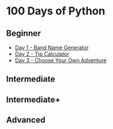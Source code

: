 <h1>100 Days of Python</h1>

<h2>Beginner</h2>

- [Day 1 - Band Name Generator](https://github.com/quinnanderson1/100DaysofPython/blob/main/Day1/Day1.md)
- [Day 2 - Tip Calculator](https://github.com/quinnanderson1/100DaysofPython/blob/main/Day2/Day2.md)
- [Day 3 - Choose Your Own Adventure](https://github.com/quinnanderson1/100DaysofPython/blob/main/Day3/Day3.md)

<h2>Intermediate</h2>

<h2>Intermediate+</h2>

<h2>Advanced</h2>
